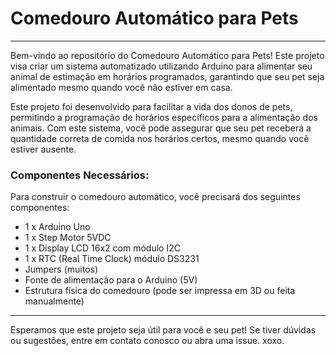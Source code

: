 # Comedouro Automático para Pets
---
Bem-vindo ao repositório do Comedouro Automático para Pets! Este projeto visa criar um sistema automatizado utilizando Arduino para alimentar seu animal de estimação em horários programados, garantindo que seu pet seja alimentado mesmo quando você não estiver em casa.

Este projeto foi desenvolvido para facilitar a vida dos donos de pets, permitindo a programação de horários específicos para a alimentação dos animais. Com este sistema, você pode assegurar que seu pet receberá a quantidade correta de comida nos horários certos, mesmo quando você estiver ausente.

### Componentes Necessários:

Para construir o comedouro automático, você precisará dos seguintes componentes:

- 1 x Arduino Uno
- 1 x Step Motor 5VDC
- 1 x Display LCD 16x2 com módulo I2C
- 1 x RTC (Real Time Clock) módulo DS3231
- Jumpers (muitos)
- Fonte de alimentação para o Arduino (5V)
- Estrutura física do comedouro (pode ser impressa em 3D ou feita manualmente)

---
Esperamos que este projeto seja útil para você e seu pet! Se tiver dúvidas ou sugestões, entre em contato conosco ou abra uma issue.
xoxo.






